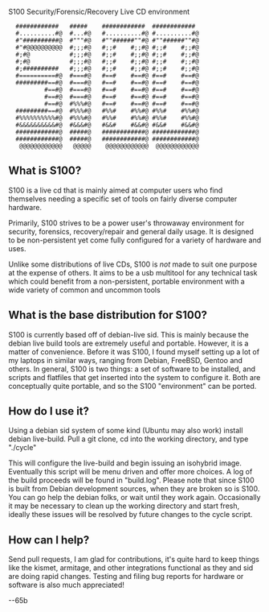 S100 Security/Forensic/Recovery Live CD environment

                                                                          
                                                                          
      ############   #####    ############  ############                  
      #..........#@  #...#@   #..........#@ #..........#@                 
      #"##########@  #"""#@   #""######""#@ #""######""#@                 
      #"#@@@@@@@@@@  #;;;#@   #;;#    #;;#@ #;;#    #;;#@                 
      #;#@           #;;;#@   #;;#    #;;#@ #;;#    #;;#@                 
      #;#@           #;;;#@   #;;#    #;;#@ #;;#    #;;#@                 
      #;##########   #;;;#@   #;;#    #;;#@ #;;#    #;;#@                 
      #==========#@  #===#@   #==#    #==#@ #==#    #==#@                 
      #########==#@  #===#@   #==#    #==#@ #==#    #==#@                 
              #==#@  #===#@   #==#    #==#@ #==#    #==#@                 
              #==#@  #===#@   #==#    #==#@ #==#    #==#@                 
              #==#@  #%%%#@   #==#    #==#@ #==#    #==#@                 
      #########==#@  #%%%#@   #%%#    #%%#@ #%%#    #%%#@                 
      #%%%%%%%%%%#@  #%%%#@   #%%#    #%%#@ #%%#    #%%#@                 
      #&&&&&&&&&&#@  #&&&#@   #&&#    #&&#@ #&&#    #&&#@                 
      ############@  #####@   ############@ ############@                 
      ############@  #####@   ############@ ############@                 
       @@@@@@@@@@@@   @@@@@    @@@@@@@@@@@@  @@@@@@@@@@@@                 
                                                                          

What is S100?
---------------------------------------------------------
S100 is a live cd that is mainly aimed at computer users
who find themselves needing a specific set of tools on
fairly diverse computer hardware.

Primarily, S100 strives to be a power user's throwaway
environment for security, forensics, recovery/repair
and general daily usage. It is designed to be non-persistent
yet come fully configured for a variety of hardware and uses.

Unlike some distributions of live CDs, S100 is *not* made
to suit one purpose at the expense of others. It aims to
be a usb multitool for any technical task which could
benefit from a non-persistent, portable environment with
a wide variety of common and uncommon tools

What is the base distribution for S100?
---------------------------------------------------------
S100 is currently based off of debian-live sid.
This is mainly because the debian live build tools are
extremely useful and portable. However, it is a matter of
convenience. Before it was S100, I found myself setting 
up a lot of my laptops in similar ways, ranging from
Debian, FreeBSD, Gentoo and others. In general, S100 is
two things: a set of software to be installed, and 
scripts and flatfiles that get inserted into the system
to configure it. Both are conceptually quite portable,
and so the S100 "environment" can be ported.

How do I use it?
---------------------------------------------------------
Using a debian sid system of some kind (Ubuntu may also work)
install debian live-build. Pull a git clone, cd into the 
working directory, and type "./cycle"

This will configure the live-build and begin issuing an
isohybrid image. Eventually this script will be menu driven
and offer more choices. A log of the build proceeds will
be found in "build.log". Please note that since S100 is
built from Debian development sources, when they are broken
so is S100. You can go help the debian folks, or wait until
they work again. Occasionally it may be necessary to clean
up the working directory and start fresh, ideally these 
issues will be resolved by future changes to the cycle
script.

How can I help?
---------------------------------------------------------
Send pull requests, I am glad for contributions, it's
quite hard to keep things like the kismet, armitage, and
other integrations functional as they and sid are doing
rapid changes. Testing and filing bug reports for hardware
or software is also much appreciated!

--65b
                                                                          
                                                                          
                                                               

